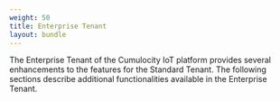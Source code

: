 ```yaml
---
weight: 50
title: Enterprise Tenant
layout: bundle
---
```



The Enterprise Tenant of the Cumulocity IoT platform provides several enhancements to the features for the Standard Tenant. The following sections describe additional functionalities available in the Enterprise Tenant.